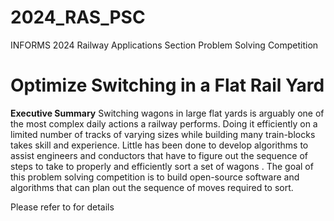 # 2024_RAS_PSC
INFORMS 2024 Railway Applications Section Problem Solving Competition

# Optimize Switching in a Flat Rail Yard

**Executive Summary**
Switching wagons in large flat yards is arguably one of the most complex daily actions a railway performs.  Doing it efficiently on a limited number of tracks of varying sizes while building many train-blocks takes skill and experience.
Little has been done to develop algorithms to assist engineers and conductors that have to figure out the sequence of steps to take to properly and efficiently sort a set of wagons .
The goal of this problem solving competition is to build open-source software and algorithms that can plan out the sequence of moves required to sort.

Please refer to  for details